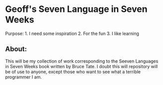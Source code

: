 Geoff's Seven Language in Seven Weeks
=====================================

Purpose:
	1. I need some inspiration 
	2. For the fun
	3. I like learning

About:
------
This will be my collection of work corresponding to the Seeven Languages in Seven Weeks book written by Bruce Tate. I doubt this will repository will be of use to anyone, except those who want to see what a terrible programmer I am. 
